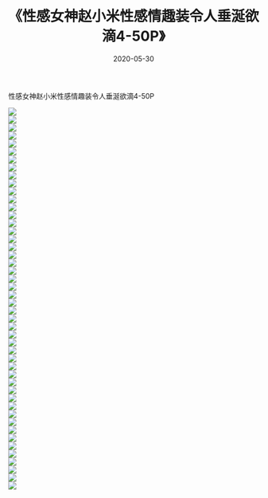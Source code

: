 ﻿---
layout: post
title:  《性感女神赵小米性感情趣装令人垂涎欲滴4-50P》
date:   2020-05-30
img: http://pic.660000.xyz/1:/性感/2020/性感女神赵小米性感情趣装令人垂涎欲滴4-50P/000.jpg
categories: [美女, 清纯, 唯美]
---

性感女神赵小米性感情趣装令人垂涎欲滴4-50P

  ![](http://pic.660000.xyz/1:/性感/2020/性感女神赵小米性感情趣装令人垂涎欲滴4-50P/001.jpg) <br> ![](http://pic.660000.xyz/1:/性感/2020/性感女神赵小米性感情趣装令人垂涎欲滴4-50P/002.jpg) <br> ![](http://pic.660000.xyz/1:/性感/2020/性感女神赵小米性感情趣装令人垂涎欲滴4-50P/003.jpg) <br> ![](http://pic.660000.xyz/1:/性感/2020/性感女神赵小米性感情趣装令人垂涎欲滴4-50P/004.jpg) <br> ![](http://pic.660000.xyz/1:/性感/2020/性感女神赵小米性感情趣装令人垂涎欲滴4-50P/005.jpg) <br> ![](http://pic.660000.xyz/1:/性感/2020/性感女神赵小米性感情趣装令人垂涎欲滴4-50P/006.jpg) <br> ![](http://pic.660000.xyz/1:/性感/2020/性感女神赵小米性感情趣装令人垂涎欲滴4-50P/007.jpg) <br> ![](http://pic.660000.xyz/1:/性感/2020/性感女神赵小米性感情趣装令人垂涎欲滴4-50P/008.jpg) <br> ![](http://pic.660000.xyz/1:/性感/2020/性感女神赵小米性感情趣装令人垂涎欲滴4-50P/009.jpg) <br> ![](http://pic.660000.xyz/1:/性感/2020/性感女神赵小米性感情趣装令人垂涎欲滴4-50P/010.jpg) <br> ![](http://pic.660000.xyz/1:/性感/2020/性感女神赵小米性感情趣装令人垂涎欲滴4-50P/011.jpg) <br> ![](http://pic.660000.xyz/1:/性感/2020/性感女神赵小米性感情趣装令人垂涎欲滴4-50P/012.jpg) <br> ![](http://pic.660000.xyz/1:/性感/2020/性感女神赵小米性感情趣装令人垂涎欲滴4-50P/013.jpg) <br> ![](http://pic.660000.xyz/1:/性感/2020/性感女神赵小米性感情趣装令人垂涎欲滴4-50P/014.jpg) <br> ![](http://pic.660000.xyz/1:/性感/2020/性感女神赵小米性感情趣装令人垂涎欲滴4-50P/015.jpg) <br> ![](http://pic.660000.xyz/1:/性感/2020/性感女神赵小米性感情趣装令人垂涎欲滴4-50P/016.jpg) <br> ![](http://pic.660000.xyz/1:/性感/2020/性感女神赵小米性感情趣装令人垂涎欲滴4-50P/017.jpg) <br> ![](http://pic.660000.xyz/1:/性感/2020/性感女神赵小米性感情趣装令人垂涎欲滴4-50P/018.jpg) <br> ![](http://pic.660000.xyz/1:/性感/2020/性感女神赵小米性感情趣装令人垂涎欲滴4-50P/019.jpg) <br> ![](http://pic.660000.xyz/1:/性感/2020/性感女神赵小米性感情趣装令人垂涎欲滴4-50P/020.jpg) <br> ![](http://pic.660000.xyz/1:/性感/2020/性感女神赵小米性感情趣装令人垂涎欲滴4-50P/021.jpg) <br> ![](http://pic.660000.xyz/1:/性感/2020/性感女神赵小米性感情趣装令人垂涎欲滴4-50P/022.jpg) <br> ![](http://pic.660000.xyz/1:/性感/2020/性感女神赵小米性感情趣装令人垂涎欲滴4-50P/023.jpg) <br> ![](http://pic.660000.xyz/1:/性感/2020/性感女神赵小米性感情趣装令人垂涎欲滴4-50P/024.jpg) <br> ![](http://pic.660000.xyz/1:/性感/2020/性感女神赵小米性感情趣装令人垂涎欲滴4-50P/025.jpg) <br> ![](http://pic.660000.xyz/1:/性感/2020/性感女神赵小米性感情趣装令人垂涎欲滴4-50P/026.jpg) <br> ![](http://pic.660000.xyz/1:/性感/2020/性感女神赵小米性感情趣装令人垂涎欲滴4-50P/027.jpg) <br> ![](http://pic.660000.xyz/1:/性感/2020/性感女神赵小米性感情趣装令人垂涎欲滴4-50P/028.jpg) <br> ![](http://pic.660000.xyz/1:/性感/2020/性感女神赵小米性感情趣装令人垂涎欲滴4-50P/029.jpg) <br> ![](http://pic.660000.xyz/1:/性感/2020/性感女神赵小米性感情趣装令人垂涎欲滴4-50P/030.jpg) <br> ![](http://pic.660000.xyz/1:/性感/2020/性感女神赵小米性感情趣装令人垂涎欲滴4-50P/031.jpg) <br> ![](http://pic.660000.xyz/1:/性感/2020/性感女神赵小米性感情趣装令人垂涎欲滴4-50P/032.jpg) <br> ![](http://pic.660000.xyz/1:/性感/2020/性感女神赵小米性感情趣装令人垂涎欲滴4-50P/033.jpg) <br> ![](http://pic.660000.xyz/1:/性感/2020/性感女神赵小米性感情趣装令人垂涎欲滴4-50P/034.jpg) <br> ![](http://pic.660000.xyz/1:/性感/2020/性感女神赵小米性感情趣装令人垂涎欲滴4-50P/035.jpg) <br> ![](http://pic.660000.xyz/1:/性感/2020/性感女神赵小米性感情趣装令人垂涎欲滴4-50P/036.jpg) <br> ![](http://pic.660000.xyz/1:/性感/2020/性感女神赵小米性感情趣装令人垂涎欲滴4-50P/037.jpg) <br> ![](http://pic.660000.xyz/1:/性感/2020/性感女神赵小米性感情趣装令人垂涎欲滴4-50P/038.jpg) <br> ![](http://pic.660000.xyz/1:/性感/2020/性感女神赵小米性感情趣装令人垂涎欲滴4-50P/039.jpg) <br> ![](http://pic.660000.xyz/1:/性感/2020/性感女神赵小米性感情趣装令人垂涎欲滴4-50P/040.jpg) <br> ![](http://pic.660000.xyz/1:/性感/2020/性感女神赵小米性感情趣装令人垂涎欲滴4-50P/041.jpg) <br> ![](http://pic.660000.xyz/1:/性感/2020/性感女神赵小米性感情趣装令人垂涎欲滴4-50P/042.jpg) <br> ![](http://pic.660000.xyz/1:/性感/2020/性感女神赵小米性感情趣装令人垂涎欲滴4-50P/043.jpg) <br> ![](http://pic.660000.xyz/1:/性感/2020/性感女神赵小米性感情趣装令人垂涎欲滴4-50P/044.jpg) <br> ![](http://pic.660000.xyz/1:/性感/2020/性感女神赵小米性感情趣装令人垂涎欲滴4-50P/045.jpg) <br> ![](http://pic.660000.xyz/1:/性感/2020/性感女神赵小米性感情趣装令人垂涎欲滴4-50P/046.jpg) <br> ![](http://pic.660000.xyz/1:/性感/2020/性感女神赵小米性感情趣装令人垂涎欲滴4-50P/047.jpg) <br> ![](http://pic.660000.xyz/1:/性感/2020/性感女神赵小米性感情趣装令人垂涎欲滴4-50P/048.jpg) <br>